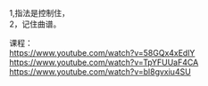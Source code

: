 1,指法是控制住，   
2，记住曲谱。

课程：    
https://www.youtube.com/watch?v=58GQx4xEdlY      
https://www.youtube.com/watch?v=TpYFUUaF4CA      
https://www.youtube.com/watch?v=bl8gvxiu4SU
